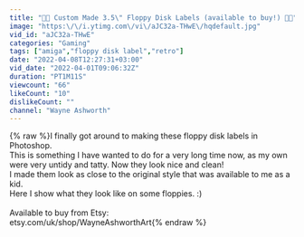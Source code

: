 ```yaml
---
title: "💾💾 Custom Made 3.5\" Floppy Disk Labels (available to buy!) 💾💾"
image: "https:\/\/i.ytimg.com\/vi\/aJC32a-THwE\/hqdefault.jpg"
vid_id: "aJC32a-THwE"
categories: "Gaming"
tags: ["amiga","floppy disk label","retro"]
date: "2022-04-08T12:27:31+03:00"
vid_date: "2022-04-01T09:06:32Z"
duration: "PT1M11S"
viewcount: "66"
likeCount: "10"
dislikeCount: ""
channel: "Wayne Ashworth"
---
```

{% raw %}I finally got around to making these floppy disk labels in Photoshop.<br />This is something I have wanted to do for a very long time now, as my own were very untidy and tatty. Now they look nice and clean!<br />I made them look as close to the original style that was available to me as a kid.<br />Here I show what they look like on some floppies. :)<br /><br />Available to buy from Etsy:<br />etsy.com/uk/shop/WayneAshworthArt{% endraw %}
